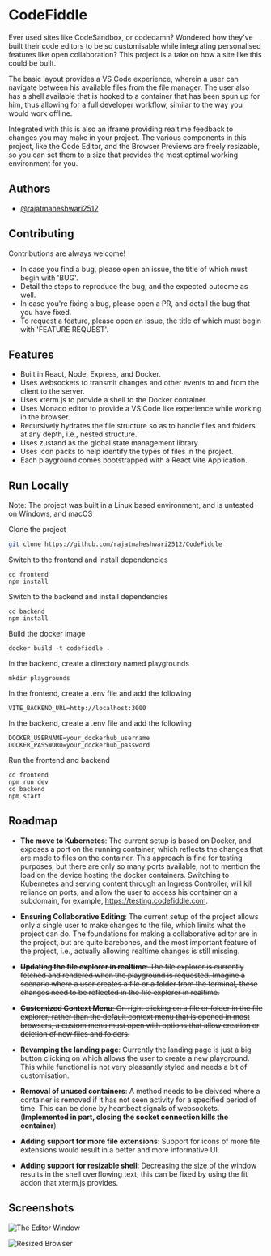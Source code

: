 # CodeFiddle

Ever used sites like CodeSandbox, or codedamn? Wondered how they've built their code editors to be so customisable while integrating personalised features like open collaboration? This project is a take on how a site like this could be built.

The basic layout provides a VS Code experience, wherein a user can navigate between his available files from the file manager. The user also has a shell available that is hooked to a container that has been spun up for him, thus allowing for a full developer workflow, similar to the way you would work offline.

Integrated with this is also an iframe providing realtime feedback to changes you may make in your project. The various components in this project, like the Code Editor, and the Browser Previews are freely resizable, so you can set them to a size that provides the most optimal working environment for you.

## Authors

- [@rajatmaheshwari2512](https://www.github.com/rajatmaheshwari2512)

## Contributing

Contributions are always welcome!

- In case you find a bug, please open an issue, the title of which must begin with 'BUG'.
- Detail the steps to reproduce the bug, and the expected outcome as well.
- In case you're fixing a bug, please open a PR, and detail the bug that you have fixed.
- To request a feature, please open an issue, the title of which must begin with 'FEATURE REQUEST'.

## Features

- Built in React, Node, Express, and Docker.
- Uses websockets to transmit changes and other events to and from the client to the server.
- Uses xterm.js to provide a shell to the Docker container.
- Uses Monaco editor to provide a VS Code like experience while working in the browser.
- Recursively hydrates the file structure so as to handle files and folders at any depth, i.e., nested structure.
- Uses zustand as the global state management library.
- Uses icon packs to help identify the types of files in the project.
- Each playground comes bootstrapped with a React Vite Application.

## Run Locally

Note: The project was built in a Linux based environment, and is untested on Windows, and macOS

Clone the project

```bash
git clone https://github.com/rajatmaheshwari2512/CodeFiddle
```

Switch to the frontend and install dependencies

```
cd frontend
npm install
```

Switch to the backend and install dependencies

```
cd backend
npm install
```

Build the docker image

```
docker build -t codefiddle .
```

In the backend, create a directory named playgrounds

```
mkdir playgrounds
```

In the frontend, create a .env file and add the following

```
VITE_BACKEND_URL=http://localhost:3000
```

In the backend, create a .env file and add the following

```
DOCKER_USERNAME=your_dockerhub_username
DOCKER_PASSWORD=your_dockerhub_password
```

Run the frontend and backend

```
cd frontend
npm run dev
cd backend
npm start
```

## Roadmap

- **The move to Kubernetes**: The current setup is based on Docker, and exposes a port on the running container, which reflects the changes that are made to files on the container. This approach is fine for testing purposes, but there are only so many ports available, not to mention the load on the device hosting the docker containers. Switching to Kubernetes and serving content through an Ingress Controller, will kill reliance on ports, and allow the user to access his container on a subdomain, for example, https://testing.codefiddle.com.

- **Ensuring Collaborative Editing**: The current setup of the project allows only a single user to make changes to the file, which limits what the project can do. The foundations for making a collaborative editor are in the project, but are quite barebones, and the most important feature of the project, i.e., actually allowing realtime changes is still missing.

- ~~**Updating the file explorer in realtime**: The file explorer is currently fetched and rendered when the playground is requested. Imagine a scenario where a user creates a file or a folder from the terminal, these changes need to be reflected in the file explorer in realtime.~~

- ~~**Customized Context Menu**: On right clicking on a file or folder in the file explorer, rather than the default context menu that is opened in most browsers, a custom menu must open with options that allow creation or deletion of new files and folders.~~

- **Revamping the landing page**: Currently the landing page is just a big button clicking on which allows the user to create a new playground. This while functional is not very pleasantly styled and needs a bit of customisation.

- **Removal of unused containers**: A method needs to be deivsed where a container is removed if it has not seen activity for a specified period of time. This can be done by heartbeat signals of websockets. (**Implemented in part, closing the socket connection kills the container**)

- **Adding support for more file extensions**: Support for icons of more file extensions would result in a better and more informative UI.

- **Adding support for resizable shell**: Decreasing the size of the window results in the shell overflowing text, this can be fixed by using the fit addon that xterm.js provides.

## Screenshots

![The Editor Window](https://i.imgur.com/Mghmoeh.png)

![Resized Browser](https://i.imgur.com/vmn8gkh.png)

